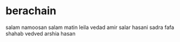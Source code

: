 # berachain
salam
namoosan salam
matin
leila
vedad
amir
salar
hasani
sadra
fafa
shahab
vedved
arshia
hasan
